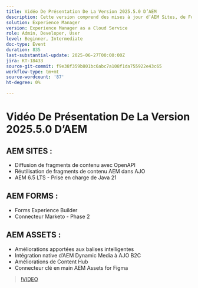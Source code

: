 ```yaml
---
title: Vidéo De Présentation De La Version 2025.5.0 D’AEM
description: Cette version comprend des mises à jour d’AEM Sites, de Forms et d’Assets, notamment la diffusion OpenAPI, la prise en charge de Java 21, les balises intelligentes, le connecteur Figma et Dynamic Media pour AJO B2C.
solution: Experience Manager
version: Experience Manager as a Cloud Service
role: Admin, Developer, User
level: Beginner, Intermediate
doc-type: Event
duration: 835
last-substantial-update: 2025-06-27T00:00:00Z
jira: KT-18433
source-git-commit: f9e38f359b801bc6abc7a108f1da755922e43c65
workflow-type: tm+mt
source-wordcount: '87'
ht-degree: 0%

---
```



# Vidéo De Présentation De La Version 2025.5.0 D’AEM

## AEM SITES :

* Diffusion de fragments de contenu avec OpenAPI
* Réutilisation de fragments de contenu AEM dans AJO
* AEM 6.5 LTS - Prise en charge de Java 21

## AEM FORMS :

* Forms Experience Builder
* Connecteur Marketo - Phase 2

## AEM ASSETS :

* Améliorations apportées aux balises intelligentes
* Intégration native d’AEM Dynamic Media à AJO B2C
* Améliorations de Content Hub
* Connecteur clé en main AEM Assets for Figma

>[!VIDEO](https://video.tv.adobe.com/v/3464352/?learn=on&enablevpops&captions=fre_fr)
